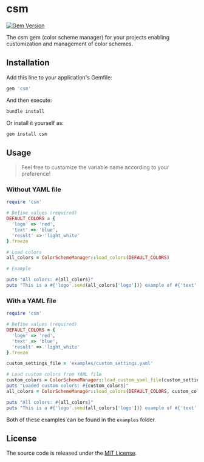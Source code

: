 # csm

[![Gem Version](https://badge.fury.io/rb/csm.svg)](https://badge.fury.io/rb/csm)

The csm gem (color scheme manager) for your projects enabling customization and management of color schemes.

## Installation

Add this line to your application's Gemfile:

```ruby
gem 'csm'
```

And then execute:

```bash
bundle install
```

Or install it yourself as:

```bash
gem install csm
```

## Usage

> Feel free to customize the variable name according to your preference!

### Without YAML file

```ruby
require 'csm'

# Define values (required)
DEFAULT_COLORS = {
  'logo' => 'red',
  'text' => 'blue',
  'result' => 'light_white'
}.freeze

# Load colors
all_colors = ColorSchemeManager::load_colors(DEFAULT_COLORS)

# Example

puts "All colors: #{all_colors}"
puts "This is a #{'logo'.send(all_colors['logo'])} example of #{'text'.send(all_colors['text'])} using #{'result'.send(all_colors['result'])} colors."
```

### With a YAML file

```ruby
require 'csm'

# Define values (required)
DEFAULT_COLORS = {
  'logo' => 'red',
  'text' => 'blue',
  'result' => 'light_white'
}.freeze

custom_settings_file = 'examples/custom_settings.yaml'

# Load custom colors from YAML file
custom_colors = ColorSchemeManager::load_custom_yaml_file(custom_settings_file)
puts "Loaded custom colors: #{custom_colors}"
all_colors = ColorSchemeManager::load_colors(DEFAULT_COLORS, custom_colors)

puts "All colors: #{all_colors}"
puts "This is a #{'logo'.send(all_colors['logo'])} example of #{'text'.send(all_colors['text'])} using #{'result'.send(all_colors['result'])} colors."
```

Both of these examples can be found in the `examples` folder.

## License

The source code is released under the [MIT License](LICENSE).
